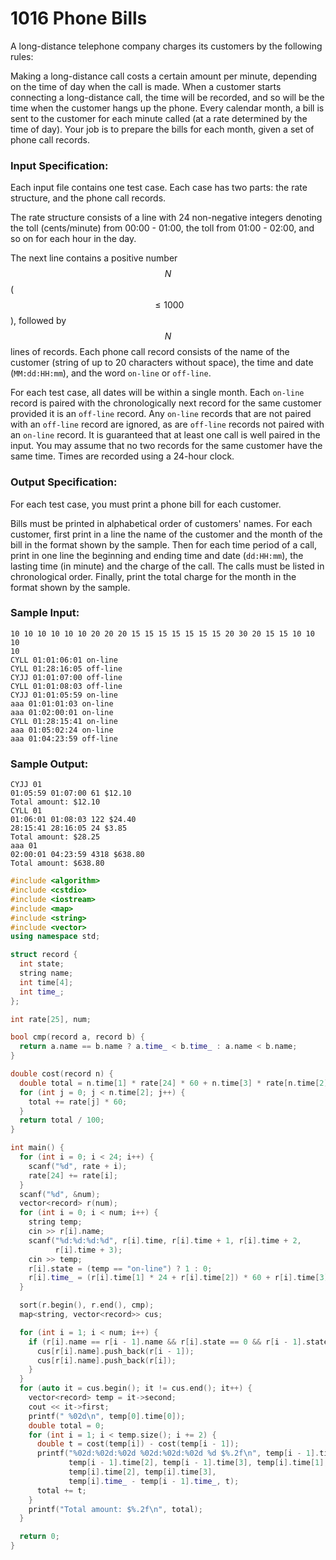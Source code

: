 # 1016 Phone Bills
A long-distance telephone company charges its customers by the following rules:

Making a long-distance call costs a certain amount per minute, depending on the time of day when the call is made. When a customer starts connecting a long-distance call, the time will be recorded, and so will be the time when the customer hangs up the phone. Every calendar month, a bill is sent to the customer for each minute called (at a rate determined by the time of day). Your job is to prepare the bills for each month, given a set of phone call records.

### Input Specification:

Each input file contains one test case. Each case has two parts: the rate structure, and the phone call records.

The rate structure consists of a line with 24 non-negative integers denoting the toll (cents/minute) from 00:00 - 01:00, the toll from 01:00 - 02:00, and so on for each hour in the day.

The next line contains a positive number $$N$$ ($$\le 1000$$), followed by $$N$$ lines of records. Each phone call record consists of the name of the customer (string of up to 20 characters without space), the time and date (`MM:dd:HH:mm`), and the word `on-line` or `off-line`.

For each test case, all dates will be within a single month. Each `on-line` record is paired with the chronologically next record for the same customer provided it is an `off-line` record. Any `on-line` records that are not paired with an `off-line` record are ignored, as are `off-line` records not paired with an `on-line` record. It is guaranteed that at least one call is well paired in the input. You may assume that no two records for the same customer have the same time. Times are recorded using a 24-hour clock.

### Output Specification:

For each test case, you must print a phone bill for each customer.

Bills must be printed in alphabetical order of customers' names. For each customer, first print in a line the name of the customer and the month of the bill in the format shown by the sample. Then for each time period of a call, print in one line the beginning and ending time and date (`dd:HH:mm`), the lasting time (in minute) and the charge of the call. The calls must be listed in chronological order. Finally, print the total charge for the month in the format shown by the sample.

### Sample Input:
```in
10 10 10 10 10 10 20 20 20 15 15 15 15 15 15 15 20 30 20 15 15 10 10 10
10
CYLL 01:01:06:01 on-line
CYLL 01:28:16:05 off-line
CYJJ 01:01:07:00 off-line
CYLL 01:01:08:03 off-line
CYJJ 01:01:05:59 on-line
aaa 01:01:01:03 on-line
aaa 01:02:00:01 on-line
CYLL 01:28:15:41 on-line
aaa 01:05:02:24 on-line
aaa 01:04:23:59 off-line
```

### Sample Output:
```out
CYJJ 01
01:05:59 01:07:00 61 $12.10
Total amount: $12.10
CYLL 01
01:06:01 01:08:03 122 $24.40
28:15:41 28:16:05 24 $3.85
Total amount: $28.25
aaa 01
02:00:01 04:23:59 4318 $638.80
Total amount: $638.80
```

```cpp
#include <algorithm>
#include <cstdio>
#include <iostream>
#include <map>
#include <string>
#include <vector>
using namespace std;

struct record {
  int state;
  string name;
  int time[4];
  int time_;
};

int rate[25], num;

bool cmp(record a, record b) {
  return a.name == b.name ? a.time_ < b.time_ : a.name < b.name;
}

double cost(record n) {
  double total = n.time[1] * rate[24] * 60 + n.time[3] * rate[n.time[2]];
  for (int j = 0; j < n.time[2]; j++) {
    total += rate[j] * 60;
  }
  return total / 100;
}

int main() {
  for (int i = 0; i < 24; i++) {
    scanf("%d", rate + i);
    rate[24] += rate[i];
  }
  scanf("%d", &num);
  vector<record> r(num);
  for (int i = 0; i < num; i++) {
    string temp;
    cin >> r[i].name;
    scanf("%d:%d:%d:%d", r[i].time, r[i].time + 1, r[i].time + 2,
          r[i].time + 3);
    cin >> temp;
    r[i].state = (temp == "on-line") ? 1 : 0;
    r[i].time_ = (r[i].time[1] * 24 + r[i].time[2]) * 60 + r[i].time[3];
  }

  sort(r.begin(), r.end(), cmp);
  map<string, vector<record>> cus;

  for (int i = 1; i < num; i++) {
    if (r[i].name == r[i - 1].name && r[i].state == 0 && r[i - 1].state == 1) {
      cus[r[i].name].push_back(r[i - 1]);
      cus[r[i].name].push_back(r[i]);
    }
  }
  for (auto it = cus.begin(); it != cus.end(); it++) {
    vector<record> temp = it->second;
    cout << it->first;
    printf(" %02d\n", temp[0].time[0]);
    double total = 0;
    for (int i = 1; i < temp.size(); i += 2) {
      double t = cost(temp[i]) - cost(temp[i - 1]);
      printf("%02d:%02d:%02d %02d:%02d:%02d %d $%.2f\n", temp[i - 1].time[1],
             temp[i - 1].time[2], temp[i - 1].time[3], temp[i].time[1],
             temp[i].time[2], temp[i].time[3],
             temp[i].time_ - temp[i - 1].time_, t);
      total += t;
    }
    printf("Total amount: $%.2f\n", total);
  }

  return 0;
}

```